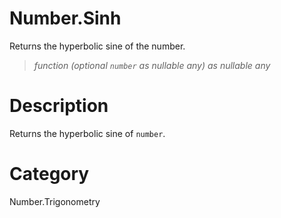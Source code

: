 ﻿# Number.Sinh
Returns the hyperbolic sine of the number.
> _function (optional <code>number</code> as nullable any) as nullable any_
# Description 
Returns the hyperbolic sine of <code>number</code>.

# Category 
Number.Trigonometry

